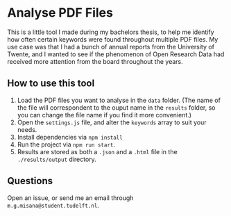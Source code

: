 # Analyse PDF Files

This is a little tool I made during my bachelors thesis, to help me identify how often certain keywords were found throughout multiple PDF files. My use case was that I had a bunch of annual reports from the University of Twente, and I wanted to see if the phenomenon of Open Research Data had received more attention from the board throughout the years.

## How to use this tool

1. Load the PDF files you want to analyse in the `data` folder. (The name of the file will correspondent to the ouput name in the `results` folder, so you can change the file name if you find it more convenient.)
2. Open the `settings.js` file, and alter the `keywords` array to suit your needs.
3. Install dependencies via `npm install`
4. Run the project via `npm run start`.
5. Results are stored as both a `.json` and a `.html` file in the `./results/output` directory.

## Questions

Open an issue, or send me an email through `m.g.misana@student.tudelft.nl`.
